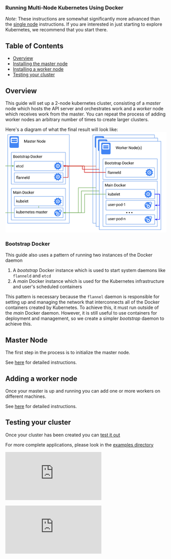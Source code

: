 ### Running Multi-Node Kubernetes Using Docker

_Note_:
These instructions are somewhat significantly more advanced than the [single node](docker.md) instructions.  If you are
interested in just starting to explore Kubernetes, we recommend that you start there.

## Table of Contents
  * [Overview](#overview)
  * [Installing the master node](#master-node)
  * [Installing a worker node](#adding-a-worker-node)
  * [Testing your cluster](#testing-your-cluster)

## Overview
This guide will set up a 2-node kubernetes cluster, consisting of a _master_ node which hosts the API server and orchestrates work
and a _worker_ node which receives work from the master.  You can repeat the process of adding worker nodes an arbitrary number of
times to create larger clusters.

Here's a diagram of what the final result will look like:
![Kubernetes Single Node on Docker](k8s-docker.png)

### Bootstrap Docker
This guide also uses a pattern of running two instances of the Docker daemon
   1) A _bootstrap_ Docker instance which is used to start system daemons like ```flanneld``` and ```etcd```
   2) A _main_ Docker instance which is used for the Kubernetes infrastructure and user's scheduled containers

This pattern is necessary because the ```flannel``` daemon is responsible for setting up and managing the network that interconnects
all of the Docker containers created by Kubernetes.  To achieve this, it must run outside of the _main_ Docker daemon.  However,
it is still useful to use containers for deployment and management, so we create a simpler _bootstrap_ daemon to achieve this.

## Master Node
The first step in the process is to initialize the master node.

See [here](docker-multinode/master.md) for detailed instructions.

## Adding a worker node

Once your master is up and running you can add one or more workers on different machines.

See [here](docker-multinode/worker.md) for detailed instructions.

## Testing your cluster

Once your cluster has been created you can [test it out](docker-multinode/testing.md)

For more complete applications, please look in the [examples directory](../../examples)


[![Analytics](https://kubernetes-site.appspot.com/UA-36037335-10/GitHub/docs/getting-started-guides/docker-multinode.md?pixel)]()


[![Analytics](https://kubernetes-site.appspot.com/UA-36037335-10/GitHub/release-0.19.0/docs/getting-started-guides/docker-multinode.md?pixel)]()
